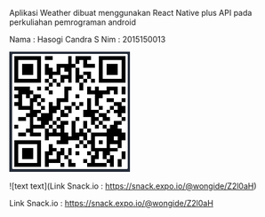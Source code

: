 Aplikasi Weather dibuat menggunakan React Native plus API pada perkuliahan pemrograman android

Nama : Hasogi Candra S
Nim : 2015150013

![alt text](https://github.com/satelittle/appWeather-withAPI/blob/master/barcodeWeatherWithAPI.PNG)

![text text](Link Snack.io : https://snack.expo.io/@wongide/Z2l0aH)

Link Snack.io : https://snack.expo.io/@wongide/Z2l0aH

